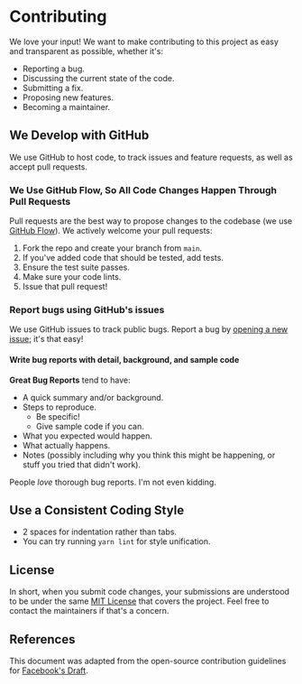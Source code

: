 # Contributing

We love your input! We want to make contributing to this project as easy and
transparent as possible, whether it's:

- Reporting a bug.
- Discussing the current state of the code.
- Submitting a fix.
- Proposing new features.
- Becoming a maintainer.

## We Develop with GitHub

We use GitHub to host code, to track issues and feature requests, as well as
accept pull requests.

### We Use GitHub Flow, So All Code Changes Happen Through Pull Requests

Pull requests are the best way to propose changes to the codebase (we use
[GitHub Flow]). We actively welcome your pull requests:

1. Fork the repo and create your branch from `main`.
1. If you've added code that should be tested, add tests.
1. Ensure the test suite passes.
1. Make sure your code lints.
1. Issue that pull request!

### Report bugs using GitHub's issues

We use GitHub issues to track public bugs. Report a bug by [opening a new issue];
it's that easy!

#### Write bug reports with detail, background, and sample code

**Great Bug Reports** tend to have:

- A quick summary and/or background.
- Steps to reproduce.
  - Be specific!
  - Give sample code if you can.
- What you expected would happen.
- What actually happens.
- Notes (possibly including why you think this might be happening, or stuff you
tried that didn't work).

People *love* thorough bug reports. I'm not even kidding.

## Use a Consistent Coding Style

- 2 spaces for indentation rather than tabs.
- You can try running `yarn lint` for style unification.

## License

In short, when you submit code changes, your submissions are understood to be
under the same [MIT License] that covers the project. Feel free to contact the
maintainers if that's a concern.

## References

This document was adapted from the open-source contribution guidelines for
[Facebook's Draft].

[GitHub Flow]: https://guides.github.com/introduction/flow/index.html
[MIT License]: http://choosealicense.com/licenses/mit/
[opening a new issue]: https://github.com/inigochoa/wallpaper-gallery/issues/new
[Facebook's Draft]: https://github.com/facebook/draft-js/blob/a9316a723f9e918afde44dea68b5f9f39b7d9b00/CONTRIBUTING.md
